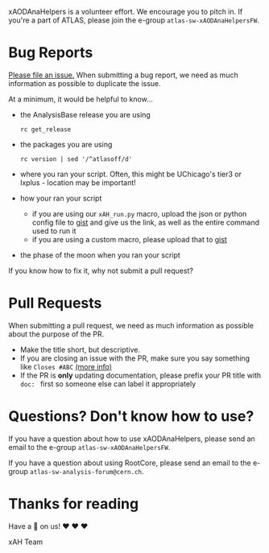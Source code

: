 xAODAnaHelpers is a volunteer effort. We encourage you to pitch in. If you're a part of ATLAS, please join the e-group `atlas-sw-xAODAnaHelpersFW`.

# Bug Reports

[Please file an issue.](https://github.com/UCATLAS/xAODAnaHelpers/issues/new) When submitting a bug report, we need as much information as possible to duplicate the issue.

At a minimum, it would be helpful to know...
* the AnalysisBase release you are using

  ```
  rc get_release
  ```

* the packages you are using

  ```
  rc version | sed '/^atlasoff/d'
  ```

* where you ran your script. Often, this might be UChicago's tier3 or lxplus - location may be important!
* how your ran your script
  * if you are using our `xAH_run.py` macro, upload the json or python config file to [gist](https://gist.github.com) and give us the link, as well as the entire command used to run it
  * if you are using a custom macro, please upload that to [gist](https://gist.github.com)
* the phase of the moon when you ran your script

If you know how to fix it, why not submit a pull request?

# Pull Requests

When submitting a pull request, we need as much information as possible about the purpose of the PR.

* Make the title short, but descriptive.
* If you are closing an issue with the PR, make sure you say something like `Closes #ABC` [(more info)](https://github.com/blog/1506-closing-issues-via-pull-requests)
* If the PR is **only** updating documentation, please prefix your PR title with `doc: ` first so someone else can label it appropriately

# Questions? Don't know how to use?

If you have a question about how to use xAODAnaHelpers, please send an email to the e-group `atlas-sw-xAODAnaHelpersFW`.

If you have a question about using RootCore, please send an email to the e-group `atlas-sw-analysis-forum@cern.ch`.

# Thanks for reading

Have a :beer: on us! :heart: :heart: :heart:

xAH Team
